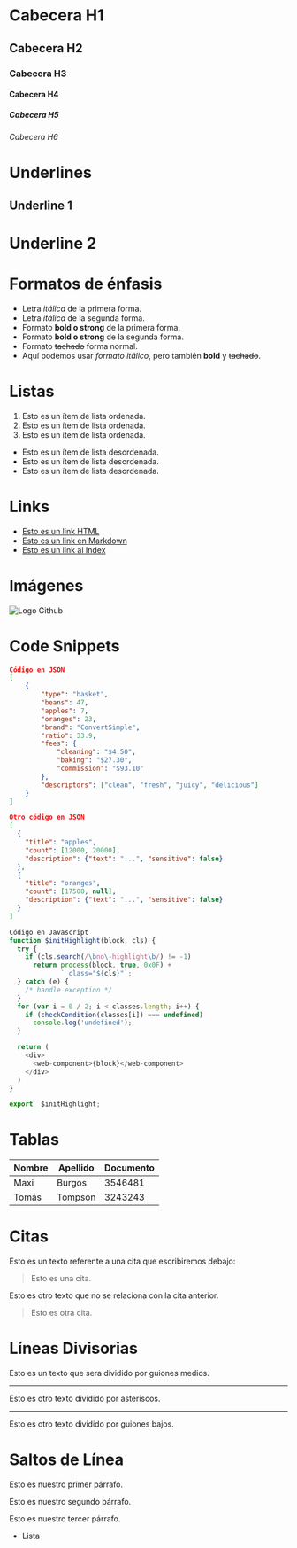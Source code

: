 # Cabecera H1
## Cabecera H2
### Cabecera H3
#### Cabecera H4
##### Cabecera H5
###### Cabecera H6

# Underlines
Underline 1
-----------

Underline 2
===========

# Formatos de énfasis
- Letra *itálica* de la primera forma.
- Letra _itálica_ de la segunda forma.
- Formato **bold o strong** de la primera forma.
- Formato __bold o strong__ de la segunda forma.
- Formato ~~tachado~~ forma normal.
- Aquí podemos usar *formato itálico*, pero también **bold** y ~~tachado~~.

# Listas
1. Esto es un ítem de lista ordenada.
2. Esto es un ítem de lista ordenada.
3. Esto es un ítem de lista ordenada.
- Esto es un ítem de lista desordenada.
- Esto es un ítem de lista desordenada.
- Esto es un ítem de lista desordenada.

# Links
- <a href="https://www.google.com"> Esto es un link HTML</a>
- [Esto es un link en Markdown](https://www.google.com)
- [Esto es un link al Index](index.html)

# Imágenes
![Logo Github](https://cdn.pixabay.com/photo/2022/01/30/13/33/github-6980894_960_720.png)

# Code Snippets
```JSON
Código en JSON
[
    {
	    "type": "basket",
	    "beans": 47,
	    "apples": 7,
	    "oranges": 23,
	    "brand": "ConvertSimple",
	    "ratio": 33.9,
	    "fees": {
		    "cleaning": "$4.50",
		    "baking": "$27.30",
		    "commission": "$93.10"
	    },
	    "descriptors": ["clean", "fresh", "juicy", "delicious"]
    }
]
```

```JSON
Otro código en JSON
[
  {
    "title": "apples",
    "count": [12000, 20000],
    "description": {"text": "...", "sensitive": false}
  },
  {
    "title": "oranges",
    "count": [17500, null],
    "description": {"text": "...", "sensitive": false}
  }
]
```

```Javascript
Código en Javascript
function $initHighlight(block, cls) {
  try {
    if (cls.search(/\bno\-highlight\b/) != -1)
      return process(block, true, 0x0F) +
             ` class="${cls}"`;
  } catch (e) {
    /* handle exception */
  }
  for (var i = 0 / 2; i < classes.length; i++) {
    if (checkCondition(classes[i]) === undefined)
      console.log('undefined');
  }

  return (
    <div>
      <web-component>{block}</web-component>
    </div>
  )
}

export  $initHighlight;
```

# Tablas
| Nombre | Apellido | Documento |
| ------ | -------- | --------- |
| Maxi   | Burgos   | 3546481   |
| Tomás  | Tompson  | 3243243   |

# Citas
Esto es un texto referente a una cita que escribiremos debajo:
> Esto es una cita.

Esto es otro texto que no se relaciona con la cita anterior.
> Esto es otra cita.

# Líneas Divisorias
Esto es un texto que sera dividido por guiones medios.

---
Esto es otro texto dividido por asteriscos.

***

Esto es otro texto dividido por guiones bajos.

# Saltos de Línea
Esto es nuestro primer párrafo.

Esto es nuestro segundo párrafo.

Esto es nuestro tercer párrafo.
- Lista